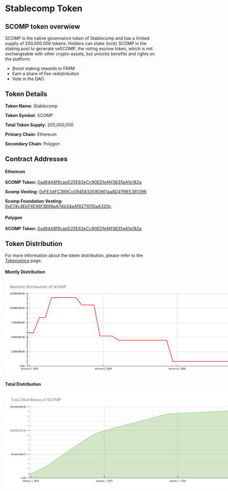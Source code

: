 # Stablecomp Token

## SCOMP token overwiew

SCOMP is the native governance token of Stablecomp and has a limited supply of 200.000.000 tokens. Holders can stake (lock) SCOMP in the staking pool to generate veSCOMP, the voting escrow token, which is not exchangeable with other crypto-assets, but unlocks benefits and rights on the platform:

- Boost staking rewards in FARM
- Earn a share of Fee redistribution
- Vote in the DAO

## Token Details

**Token Name:** Stablecomp

**Token Symbol:** SCOMP

**Total Token Supply:** 200,000,000

**Primary Chain:** Ethereum

**Secondary Chain:** Polygon

## Contract Addresses

#### Ethereum

**SCOMP Token:** [0xd94A8f9caeD25E63eCc90EDfefAf3635eA1e182a](https://etherscan.io/token/0xd94A8f9caeD25E63eCc90EDfefAf3635eA1e182a)

**Scomp Vesting:** [0xFE3dFC399Cc094583259D661aa8D41f9EE381396](https://etherscan.io/address/0xFE3dFC399Cc094583259D661aa8D41f9EE381396)

**Scomp Foundation Vesting:** [0xE74c4EbF6E88f3B98aA74b34aAf9271055aA320c](https://etherscan.io/address/0xE74c4EbF6E88f3B98aA74b34aAf9271055aA320c)

#### Polygon

**SCOMP Token:** [0xd94A8f9caeD25E63eCc90EDfefAf3635eA1e182a](https://polygonscan.com/token/0xd94A8f9caeD25E63eCc90EDfefAf3635eA1e182a)

## Token Distribution

For more information about the token distribution, please refer to the [Tokenomics](https://stablecomp.gitbook.io/stablecomp/usdscomp/token-distribution) page.

#### Montly Distribution

<div align="center">
    <img src="img/monthly.svg" alt="Montly Distribution" style="max-width: 1024px;" />
</div>

#### Total Distribution

<div align="center">
    <img src="img/total.svg" alt="Total Distribution" style="max-width: 1024px;" />
</div>
